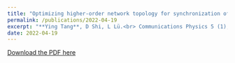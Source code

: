 ```yaml
---
title: "Optimizing higher-order network topology for synchronization of coupled phase oscillators"
permalink: /publications/2022-04-19
excerpt: "**Ying Tang**, D Shi, L Lü.<br> Communications Physics 5 (1), 96"
date: 2022-04-19
---
```


[Download the PDF here](https://github.com/jamestang23/jamestang23.github.io/blob/master/12.pdf)


